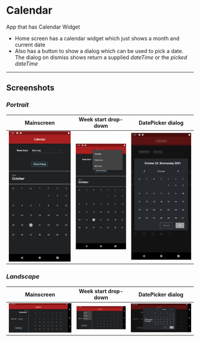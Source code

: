 # Calendar

App that has Calendar Widget

- Home screen has a calendar widget which just shows a month and current date
- Also has a button to show a dialog which can be used to pick a date.  
  The dialog on dismiss shows return a supplied _dateTime_ or the _picked dateTime_

***

##  Screenshots

### _Portrait_

Mainscreen | Week start drop-down | DatePicker dialog
:--------------------:|:----------------:|:-----------------------:
![p_ss_1](screenshots/p_normal.png) | ![p_ss_2](screenshots/p_dropdown.png) | ![p_ss_3](screenshots/p_dialog.png)  

### _Landscape_

Mainscreen | Week start drop-down | DatePicker dialog
:--------------------:|:----------------:|:-----------------------:
![l_ss_1](screenshots/l_normal.png) | ![l_ss_2](screenshots/l_dropdown.png) | ![l_ss_3](screenshots/l_dialog.png)  
